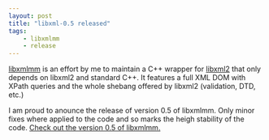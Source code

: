 ```yaml
---
layout: post
title: "libxml-0.5 released"
tags:
    - libxmlmm
    - release
---
```


[libxmlmm][2] is an effort by me to maintain a C++ wrapper for [libxml2][1] that only
depends on libxml2 and standard C++. It features a full XML DOM with XPath queries
and the whole shebang offered by libxml2 (validation, DTD, etc.) 

I am proud to anounce the release of version 0.5 of libxmlmm. Only minor
fixes where applied to the code and so marks the heigh stability of the code.
[Check out the version 0.5 of libxmlmm.][3]

[1]: http://xmlsoft.org/
[2]: http://github.com/rioki/libxmlmm
[3]: https://github.com/rioki/libxmlmm/tree/r0.5/include/libxmlmm
